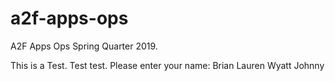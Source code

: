 # a2f-apps-ops
A2F Apps Ops Spring Quarter 2019.

This is a Test. Test test.
Please enter your name: 
Brian
Lauren
Wyatt
Johnny 
